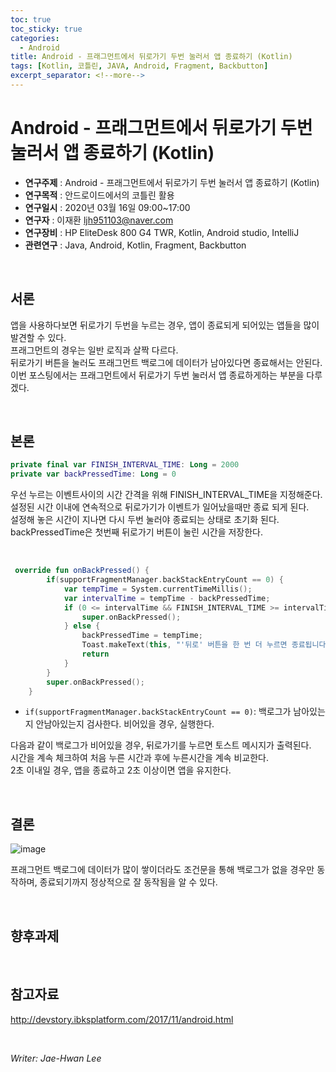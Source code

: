 ```yaml
---
toc: true
toc_sticky: true
categories:
  - Android
title: Android - 프래그먼트에서 뒤로가기 두번 눌러서 앱 종료하기 (Kotlin)
tags: [Kotlin, 코틀린, JAVA, Android, Fragment, Backbutton]
excerpt_separator: <!--more-->
---
```


# Android - 프래그먼트에서 뒤로가기 두번 눌러서 앱 종료하기 (Kotlin)
<!--more-->
* **연구주제** : Android - 프래그먼트에서 뒤로가기 두번 눌러서 앱 종료하기 (Kotlin)
* **연구목적** : 안드로이드에서의 코틀린 활용
* **연구일시** : 2020년 03월 16일 09:00~17:00
* **연구자** : 이재환 <ljh951103@naver.com>
* **연구장비** : HP EliteDesk 800 G4 TWR, Kotlin, Android studio, IntelliJ
* **관련연구** : Java, Android, Kotlin, Fragment, Backbutton

<br>

## 서론

앱을 사용하다보면 뒤로가기 두번을 누르는 경우, 앱이 종료되게 되어있는 앱들을 많이 발견할 수 있다.  
프래그먼트의 경우는 일반 로직과 살짝 다르다.  
뒤로가기 버튼을 눌러도 프래그먼트 백로그에 데이터가 남아있다면 종료해서는 안된다.  
이번 포스팅에서는 프래그먼트에서 뒤로가기 두번 눌러서 앱 종료하게하는 부분을 다루겠다.

<br>

## 본론
   
````Kotlin
private final var FINISH_INTERVAL_TIME: Long = 2000
private var backPressedTime: Long = 0
````

우선 누르는 이벤트사이의 시간 간격을 위해 FINISH_INTERVAL_TIME을 지정해준다.  
설정된 시간 이내에 연속적으로 뒤로가기가 이벤트가 일어났을때만 종료 되게 된다.  
설정해 놓은 시간이 지나면 다시 두번 눌러야 종료되는 상태로 초기화 된다.  
backPressedTime은 첫번째 뒤로가기 버튼이 눌린 시간을 저장한다.  

<br>

````Kotlin
 override fun onBackPressed() {
        if(supportFragmentManager.backStackEntryCount == 0) {
            var tempTime = System.currentTimeMillis();
            var intervalTime = tempTime - backPressedTime;
            if (0 <= intervalTime && FINISH_INTERVAL_TIME >= intervalTime) {
                super.onBackPressed();
            } else {
                backPressedTime = tempTime;
                Toast.makeText(this, "'뒤로' 버튼을 한 번 더 누르면 종료됩니다.", Toast.LENGTH_SHORT).show();
                return
            }
        }
        super.onBackPressed();
    }
````

- `if(supportFragmentManager.backStackEntryCount == 0)`: 백로그가 남아있는지 안남아있는지 검사한다. 비어있을 경우, 실행한다.

다음과 같이 백로그가 비어있을 경우, 뒤로가기를 누르면 토스트 메시지가 출력된다.  
시간을 계속 체크하여 처음 누른 시간과 후에 누른시간을 계속 비교한다.  
2초 이내일 경우, 앱을 종료하고 2초 이상이면 앱을 유지한다.

<br>
   
## 결론

![image](https://user-images.githubusercontent.com/57826388/76140402-7490cc80-609d-11ea-8eda-d43fc1720f05.png)

프래그먼트 백로그에 데이터가 많이 쌓이더라도 조건문을 통해 백로그가 없을 경우만 동작하며, 종료되기까지 정상적으로 잘 동작됨을 알 수 있다.

<br>

## 향후과제

<br>

## 참고자료

<http://devstory.ibksplatform.com/2017/11/android.html>  

<br>

*Writer: Jae-Hwan Lee*